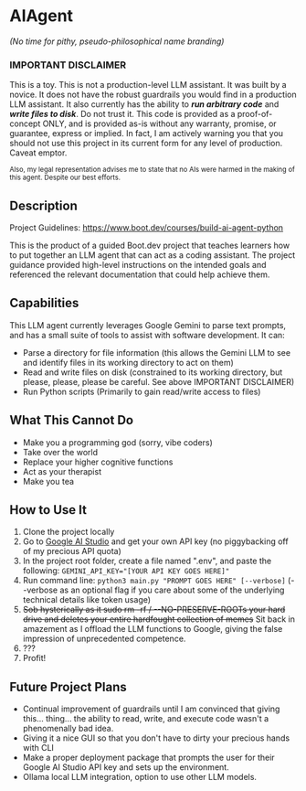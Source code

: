 # AIAgent
*(No time for pithy, pseudo-philosophical name branding)*

### IMPORTANT DISCLAIMER
This is a toy. This is not a production-level LLM assistant. It was built by a novice. It does not have the robust guardrails you would find in a production LLM assistant. It also currently has the ability to ***run arbitrary code*** and ***write files to disk***. 
Do not trust it. This code is provided as a proof-of-concept ONLY, and is provided as-is without any warranty, promise, or guarantee, express or implied. In fact, I am actively warning you that you should not use this project in its current form
for any level of production. Caveat emptor.

<sup>Also, my legal representation advises me to state that no AIs were harmed in the making of this agent. Despite our best efforts.</sup>

## Description
Project Guidelines: https://www.boot.dev/courses/build-ai-agent-python

This is the product of a guided Boot.dev project that teaches learners how to put together an LLM agent that can act as a coding assistant. The project guidance provided high-level instructions on the intended goals and referenced the relevant documentation that could help achieve them.

## Capabilities
This LLM agent currently leverages Google Gemini to parse text prompts, and has a small suite of tools to assist with software development. It can:
- Parse a directory for file information (this allows the Gemini LLM to see and identify files in its working directory to act on them)
- Read and write files on disk (constrained to its working directory, but please, please, please be careful. See above IMPORTANT DISCLAIMER)
- Run Python scripts (Primarily to gain read/write access to files)

## What This Cannot Do
- Make you a programming god (sorry, vibe coders)
- Take over the world
- Replace your higher cognitive functions
- Act as your therapist
- Make you tea

## How to Use It
1. Clone the project locally
2. Go to [Google AI Studio](https://aistudio.google.com/api-keys) and get your own API key (no piggybacking off of my precious API quota)
3. In the project root folder, create a file named ".env", and paste the following:
```GEMINI_API_KEY="[YOUR API KEY GOES HERE]" ```
4. Run command line:
```python3 main.py "PROMPT GOES HERE" [--verbose]``` (--verbose as an optional flag if you care about some of the underlying technical details like token usage)
5. ~~Sob hysterically as it sudo rm -rf / --NO-PRESERVE-ROOTs your hard drive and deletes your entire hardfought collection of memes~~ 
Sit back in amazement as I offload the LLM functions to Google, giving the false impression of unprecedented competence.
6. ???
7. Profit!

## Future Project Plans
- Continual improvement of guardrails until I am convinced that giving this... thing... the ability to read, write, and execute code wasn't a phenomenally bad idea.
- Giving it a nice GUI so that you don't have to dirty your precious hands with CLI
- Make a proper deployment package that prompts the user for their Google AI Studio API key and sets up the environment.
- Ollama local LLM integration, option to use other LLM models.





